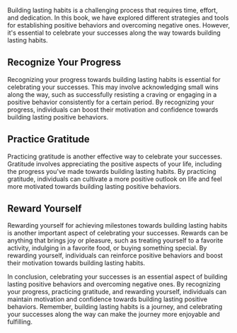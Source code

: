 
Building lasting habits is a challenging process that requires time, effort, and dedication. In this book, we have explored different strategies and tools for establishing positive behaviors and overcoming negative ones. However, it's essential to celebrate your successes along the way towards building lasting habits.

Recognize Your Progress
-----------------------

Recognizing your progress towards building lasting habits is essential for celebrating your successes. This may involve acknowledging small wins along the way, such as successfully resisting a craving or engaging in a positive behavior consistently for a certain period. By recognizing your progress, individuals can boost their motivation and confidence towards building lasting positive behaviors.

Practice Gratitude
------------------

Practicing gratitude is another effective way to celebrate your successes. Gratitude involves appreciating the positive aspects of your life, including the progress you've made towards building lasting habits. By practicing gratitude, individuals can cultivate a more positive outlook on life and feel more motivated towards building lasting positive behaviors.

Reward Yourself
---------------

Rewarding yourself for achieving milestones towards building lasting habits is another important aspect of celebrating your successes. Rewards can be anything that brings joy or pleasure, such as treating yourself to a favorite activity, indulging in a favorite food, or buying something special. By rewarding yourself, individuals can reinforce positive behaviors and boost their motivation towards building lasting habits.

In conclusion, celebrating your successes is an essential aspect of building lasting positive behaviors and overcoming negative ones. By recognizing your progress, practicing gratitude, and rewarding yourself, individuals can maintain motivation and confidence towards building lasting positive behaviors. Remember, building lasting habits is a journey, and celebrating your successes along the way can make the journey more enjoyable and fulfilling.

